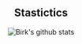 <h2 align="center">Stastictics</h2>
<p align="center">
  <img align="center" src="https://github-readme-stats.vercel.app/api?username=birkegud&&show_icons=true&title_color=ffffff&icon_color=bb2acf&text_color=daf7dc&bg_color=151515" alt="Birk's github stats"/>
<br />
